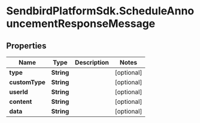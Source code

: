 # SendbirdPlatformSdk.ScheduleAnnouncementResponseMessage

## Properties

Name | Type | Description | Notes
------------ | ------------- | ------------- | -------------
**type** | **String** |  | [optional] 
**customType** | **String** |  | [optional] 
**userId** | **String** |  | [optional] 
**content** | **String** |  | [optional] 
**data** | **String** |  | [optional] 


